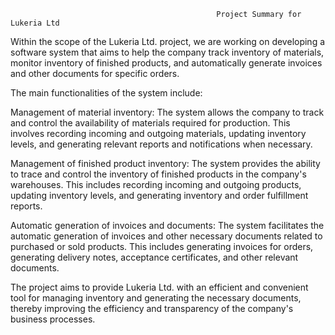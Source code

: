                                                   Project Summary for Lukeria Ltd
Within the scope of the Lukeria Ltd. project, we are working on developing a software system that aims to help the company track inventory of materials, monitor inventory of finished products, and automatically generate invoices and other documents for specific orders.

The main functionalities of the system include:

Management of material inventory: The system allows the company to track and control the availability of materials required for production. This involves recording incoming and outgoing materials, updating inventory levels, and generating relevant reports and notifications when necessary.

Management of finished product inventory: The system provides the ability to trace and control the inventory of finished products in the company's warehouses. This includes recording incoming and outgoing products, updating inventory levels, and generating inventory and order fulfillment reports.

Automatic generation of invoices and documents: The system facilitates the automatic generation of invoices and other necessary documents related to purchased or sold products. This includes generating invoices for orders, generating delivery notes, acceptance certificates, and other relevant documents.

The project aims to provide Lukeria Ltd. with an efficient and convenient tool for managing inventory and generating the necessary documents, thereby improving the efficiency and transparency of the company's business processes.

